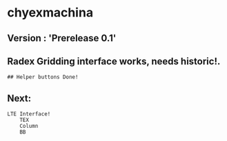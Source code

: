 # chyexmachina

## Version : 'Prerelease 0.1'

## Radex Gridding interface works, needs historic!.
    ## Helper buttons Done!
## Next:
    LTE Interface!
        TEX
        Column
        BB
